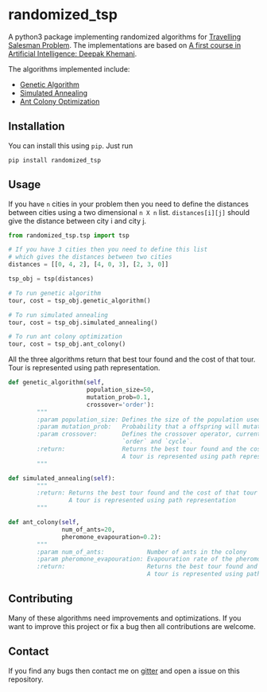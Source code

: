 # randomized_tsp

A python3 package implementing randomized algorithms for [Travelling Salesman Problem](https://en.wikipedia.org/wiki/Travelling_salesman_problem).
The implementations are based on [A first course in Artificial Intelligence: Deepak Khemani](https://www.mheducation.co.in/a-first-course-in-artificial-intelligence-9781259029981-india).

The algorithms implemented include:
- [Genetic Algorithm](https://en.wikipedia.org/wiki/Genetic_algorithm)
- [Simulated Annealing](https://en.wikipedia.org/wiki/Simulated_annealing)
- [Ant Colony Optimization](https://en.wikipedia.org/wiki/Ant_colony_optimization_algorithms)

## Installation

You can install this using `pip`. Just run

``pip install randomized_tsp``

## Usage

If you have `n` cities in your problem then you need to define the distances between cities using a two dimensional `n X n` list.
`distances[i][j]` should give the distance between city i and city j.

```python
from randomized_tsp.tsp import tsp

# If you have 3 cities then you need to define this list 
# which gives the distances between two cities
distances = [[0, 4, 2], [4, 0, 3], [2, 3, 0]]

tsp_obj = tsp(distances)

# To run genetic algorithm
tour, cost = tsp_obj.genetic_algorithm()

# To run simulated annealing
tour, cost = tsp_obj.simulated_annealing()

# To run ant colony optimization
tour, cost = tsp_obj.ant_colony()
```

All the three algorithms return that best tour found and the cost of that tour. Tour is represented using path representation.


```python
def genetic_algorithm(self,
                      population_size=50,
                      mutation_prob=0.1,
                      crossover='order'):
        """
        :param population_size: Defines the size of the population used in the algorithm
        :param mutation_prob:   Probability that a offspring will mutate
        :param crossover:       Defines the crossover operator, currently two options are available
                                `order` and `cycle`.
        :return:                Returns the best tour found and the cost of that tour
                                A tour is represented using path representation
        """

def simulated_annealing(self):
        """
        :return: Returns the best tour found and the cost of that tour
                 A tour is represented using path representation
        """

def ant_colony(self,
               num_of_ants=20,
               pheromone_evapouration=0.2):
        """
        :param num_of_ants:            Number of ants in the colony
        :param pheromone_evapouration: Evapouration rate of the pheromone deposited by ants
        :return:                       Returns the best tour found and the cost of that tour
                                       A tour is represented using path representation
```


## Contributing

Many of these algorithms need improvements and optimizations. If you want to improve this project or fix a bug then all contributions are welcome. 

## Contact

If you find any bugs then contact me on [gitter](https://gitter.im/akshatkarani) and open a issue on this repository.
